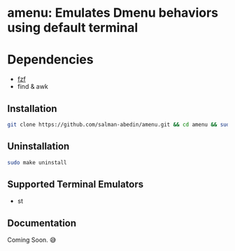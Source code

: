# amenu: Emulates Dmenu behaviors using default terminal

# Dependencies

-  [fzf](https://github.com/junegunn/fzf)
-  find & awk

## Installation

```sh
git clone https://github.com/salman-abedin/amenu.git && cd amenu && sudo make install
```

## Uninstallation

```sh
sudo make uninstall
```

## Supported Terminal Emulators

- st

## Documentation

Coming Soon. 😅
